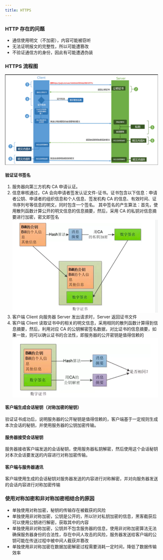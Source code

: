 ```yaml
---
title: HTTPS
---
```


### HTTP 存在的问题

-   通信使用明文（不加密），内容可能被窃听
-   无法证明报文的完整性，所以可能遭篡改
-   不验证通信方的身份，因此有可能遭遇伪装

### HTTPS 流程图

![https](../public/images/https流程图.png)

#### 验证证书签名

1. 服务器向第三方机构 CA 申请认证。
2. 信息审核通过，CA 会向申请者签发认证文件-证书。证书包含以下信息：申请者公钥、申请者的组织信息和个人信息、签发机构 CA 的信息、有效时间、证书序列号等信息的明文，同时包含一个签名。 其中签名的产生算法：首先，使用散列函数计算公开的明文信息的信息摘要，然后，采用 CA 的私钥对信息摘要进行加密，密文即签名
   ![https证书生成](../public/images/https证书生成.png)
3. 客户端 Client 向服务器 Server 发出请求时，Server 返回证书文件
4. 客户端 Client 读取证书中的相关的明文信息，采用相同的散列函数计算得到信息摘要，然后，利用对应 CA 的公钥解密签名数据，对比证书的信息摘要，如果一致，则可以确认证书的合法性，即服务器的公开密钥是值得信赖的
   ![https验证证书签名](../public/images/https验证证书签名.png)

#### 客户端生成会话秘钥（对称加密的秘钥）

验证证书成功后，说明服务器的公开秘钥是值得信赖的，客户端基于一定规则生成本次会话的秘钥，并使用服务器的公钥加密传输。

#### 服务器接受会话秘钥

服务器接收客户端发送的会话秘钥，使用服务器私钥解密，然后使用这个会话秘钥对本次会话要发送的内容进行对称加密传输。

#### 客户端与服务器通讯

客户端使用生成的会话秘钥对服务器发送的内容进行对称解密，并对向服务器发送的会话内容进行对称加密传输

### 使用对称加密和非对称加密相结合的原因

-   单独使用对称加密，秘钥的传输存在被截获的风险
-   单独使用非对称加密，公钥是公开的，所以针对私钥加密的信息，黑客截获后可以使用公钥进行解密，获取其中的内容
-   单独使用非对称加密，公钥并不包含服务器的信息，使用非对称加密算法无法确保服务器身份的合法性，存在中间人攻击的风险，服务器发送给客户端的公钥可能在传送过程中被中间人截获并篡改
-   单独使用非对称加密在数据加密解密过程需要消耗一定时间，降低了数据传输效率
